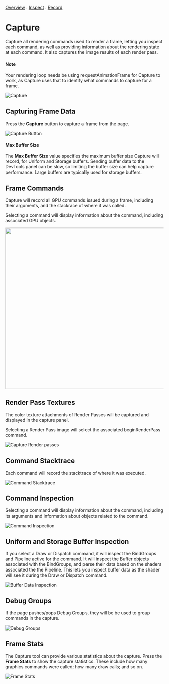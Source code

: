 [Overview](overview.md) . [Inspect](inspect.md) . [Record](record.md)

# Capture

Capture all rendering commands used to render a frame, letting you inspect each command, as well as providing information about the rendering state at each command. It also captures the image results of each render pass.

#### Note

Your rendering loop needs be using requestAnimationFrame for Capture to work, as Capture uses that to identify what commands to capture for a frame.

![Capture](images/capture.png)

## Capturing Frame Data

Press the **Capture** button to capture a frame from the page.

![Capture Button](images/capture_button.png)

#### Max Buffer Size

The **Max Buffer Size** value specifies the maximum buffer size Capture will record, for Uniform and Storage buffers. Sending buffer data to the DevTools panel can be slow, so limiting the buffer size can help capture performance. Large buffers are typically used for storage buffers.

## Frame Commands

Capture will record all GPU commands issued during a frame, including their arguments, and the stackrace of where it was called.

Selecting a command will display information about the command, including associated GPU objects.

<img src="images/frame_capture_commands.png" style="width:512px">

## Render Pass Textures

The color texture attachments of Render Passes will be captured and displayed in the capture panel.

Selecting a Render Pass image will select the associated beginRenderPass command.

![Capture Render passes](images/capture_render_passes.png)

## Command Stacktrace

Each command will record the stacktrace of where it was executed.

![Command Stacktrace](images/capture_stacktrace.png)

## Command Inspection

Selecting a command will display information about the command, including its arguments and information about objects related to the command.

![Command Inspection](images/capture_command_state.png)

## Uniform and Storage Buffer Inspection

If you select a Draw or Dispatch command, it will inspect the BindGroups and Pipeline active for the command. It will inspect the Buffer objects associated with the BindGroups, and parse their data based on the shaders associated the the Pipeline. This lets you inspect buffer data as the shader will see it during the Draw or Dispatch command.

![Buffer Data Inspection](images/buffer_data_inspection.png)

## Debug Groups

If the page pushes/pops Debug Groups, they will be be used to group commands in the capture.

![Debug Groups](images/capture_debug_groups.png)

## Frame Stats

The Capture tool can provide various statistics about the capture. Press the **Frame Stats** to show the capture statistics. These include how many graphics commands were called; how many draw calls; and so on.

![Frame Stats](images/capture_frame_stats.png)
